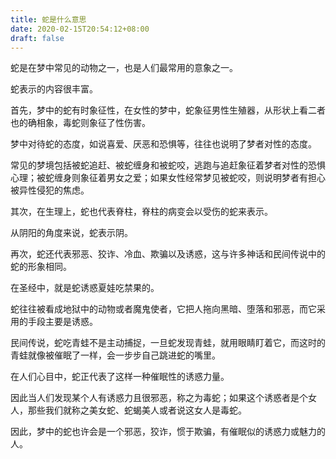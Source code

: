 ```yaml
---
title: 蛇是什么意思
date: 2020-02-15T20:54:12+08:00
draft: false
---
```


蛇是在梦中常见的动物之一，也是人们最常用的意象之一。

蛇表示的内容很丰富。

首先，梦中的蛇有时象征性，在女性的梦中，蛇象征男性生殖器，从形状上看二者也的确相象，毒蛇则象征了性伤害。

梦中对待蛇的态度，如说喜爱、厌恶和恐惧等，往往也说明了梦者对性的态度。

常见的梦境包括被蛇追赶、被蛇缠身和被蛇咬，逃跑与追赶象征着梦者对性的恐惧心理；被蛇缠身则象征着男女之爱；如果女性经常梦见被蛇咬，则说明梦者有担心被异性侵犯的焦虑。

其次，在生理上，蛇也代表脊柱，脊柱的病变会以受伤的蛇来表示。

从阴阳的角度来说，蛇表示阴。

再次，蛇还代表邪恶、狡诈、冷血、欺骗以及诱惑，这与许多神话和民间传说中的蛇的形象相同。

在圣经中，就是蛇诱惑夏娃吃禁果的。

蛇往往被看成地狱中的动物或者魔鬼使者，它把人拖向黑暗、堕落和邪恶，而它采用的手段主要是诱惑。

民间传说，蛇吃青蛙不是主动捕捉，一旦蛇发现青蛙，就用眼睛盯着它，而这时的青蛙就像被催眠了一样，会一步步自己跳进蛇的嘴里。

在人们心目中，蛇正代表了这样一种催眠性的诱惑力量。

因此当人们发现某个人有诱惑力且很邪恶，称之为毒蛇；如果这个诱惑者是个女人，那些我们就称之美女蛇、蛇蝎美人或者说这女人是毒蛇。

因此，梦中的蛇也许会是一个邪恶，狡诈，惯于欺骗，有催眠似的诱惑力或魅力的人。

